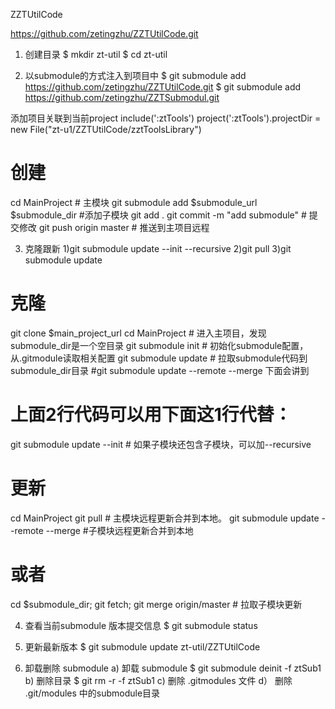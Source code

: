 

ZZTUtilCode

https://github.com/zetingzhu/ZZTUtilCode.git

1. 创建目录
$ mkdir zt-util
$ cd zt-util

2. 以submodule的方式注入到项目中
$ git submodule add https://github.com/zetingzhu/ZZTUtilCode.git
$ git submodule add https://github.com/zetingzhu/ZZTSubmodul.git

添加项目关联到当前project
include(':ztTools')
project(':ztTools').projectDir = new File("zt-u1/ZZTUtilCode/zztToolsLibrary")


# 创建
cd MainProject # 主模块
git submodule add  $submodule_url $submodule_dir  #添加子模块
git add .
git commit -m "add submodule" # 提交修改
git push origin master # 推送到主项目远程


3. 克隆跟新
1)git submodule update --init --recursive
2)git pull
3)git submodule update

# 克隆
git clone $main_project_url
cd MainProject # 进入主项目，发现submodule_dir是一个空目录
git submodule init # 初始化submodule配置，从.gitmodule读取相关配置
git submodule update # 拉取submodule代码到submodule_dir目录 #git submodule update --remote --merge 下面会讲到
# 上面2行代码可以用下面这1行代替：
git submodule update --init # 如果子模块还包含子模块，可以加--recursive


# 更新
cd MainProject
git pull # 主模块远程更新合并到本地。
git submodule update --remote --merge #子模块远程更新合并到本地
# 或者
cd $submodule_dir; git fetch; git merge origin/master # 拉取子模块更新


4. 查看当前submodule 版本提交信息
$ git submodule status

5. 更新最新版本
$ git submodule update zt-util/ZZTUtilCode


6. 卸载删除 submodule
a) 卸载 submodule
$ git submodule deinit -f ztSub1
b) 删除目录
$ git rm -r -f ztSub1
c)
删除 .gitmodules 文件
d）
删除 .git/modules 中的submodule目录
